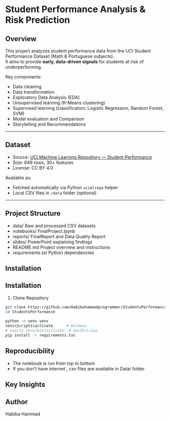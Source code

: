 # Student Performance Analysis & Risk Prediction

## Overview
This project analyzes student performance data from the UCI Student Performance Dataset (Math & Portuguese subjects).  
It aims to provide **early, data-driven signals** for students at risk of underperforming.  

Key components:
- Data cleaning 
- Data transformation
- Exploratory Data Analysis (EDA)
- Unsupervised learning (K-Means clustering)
- Supervised learning (classification: Logistic Regression, Random Forest, SVM)
- Model evaluation and Comparison
- Storytelling and Recommendations



---

## Dataset
- Source: [UCI Machine Learning Repository — Student Performance](https://archive.ics.uci.edu/ml/datasets/Student+Performance)  
- Size: 649 rows, 30+ features  
- License: CC BY 4.0  

Available as:
- Fetched automatically via Python `ucimlrepo` helper
- Local CSV files in `/data` folder (optional)

---

## Project Structure
- data/           Raw and processed CSV datasets
- notebooks/      FinalProject.ipynb
- reports/        FinalReport and Data Quality Report
- slides/         PowerPoint explaining findings
- README.md       Project overview and instructions
- requirements.txt Python dependencies

## Installation 
## Installation
1. Clone Repository
```bash
git clone https://github.com/Habibahammadprogrammer/StudentsPerformance.git
cd StudentsPerformance
  
python -m venv venv
venv\Scripts\activate      # Windows
# source venv/bin/activate  # macOS/Linux
pip install -r requirements.txt
```


## Reproducibility 
- The notebook is run from top to bottom 
- If you don't have internet , csv files are available in Data/ folder 

## Key Insights 

## Author 
Habiba Hammad 